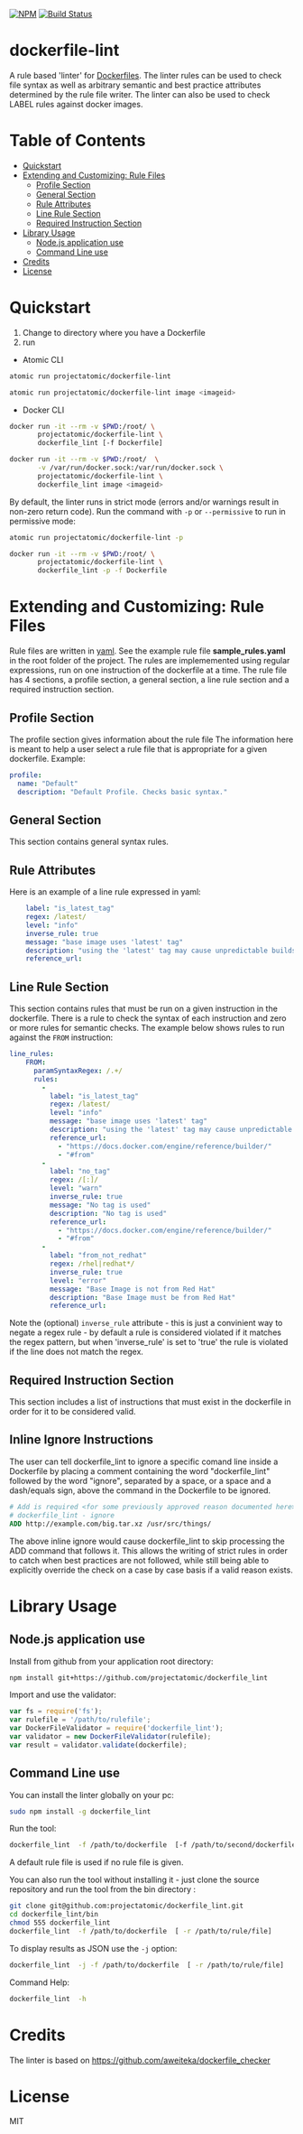 [![NPM](https://nodei.co/npm/dockerfile_lint.png?downloads=true&downloadRank=true&stars=true)](https://nodei.co/npm/dockerfile_lint/)
[![Build Status](https://travis-ci.org/projectatomic/dockerfile_lint.svg?branch=master)](https://travis-ci.org/projectatomic/dockerfile_lint)

# dockerfile-lint

A rule based 'linter' for [Dockerfiles](https://docs.docker.com/engine/reference/builder/). The linter rules can be used  to check file syntax as well as arbitrary semantic and best practice attributes determined by the rule file writer.
The linter can also be used to check LABEL rules against docker images.

# Table of Contents

- [Quickstart](#quickstart)
- [Extending and Customizing: Rule Files](#extending-and-customizing-rule-files)
  - [Profile Section](#profile-section)
  - [General Section](#general-section)
  - [Rule Attributes](#rule-attributes)
  - [Line Rule Section](#line-rule-section)
  - [Required Instruction Section](#required-instruction-section)
- [Library Usage](#library-usage)
  - [Node.js application use](#nodejs-application-use)
  - [Command Line use](#command-line-use)
- [Credits](#credits)
- [License](#license)

# Quickstart

1. Change to directory where you have a Dockerfile
2. run

- Atomic CLI

```sh
atomic run projectatomic/dockerfile-lint

atomic run projectatomic/dockerfile-lint image <imageid>
```

- Docker CLI

```sh
docker run -it --rm -v $PWD:/root/ \
       projectatomic/dockerfile-lint \
       dockerfile_lint [-f Dockerfile]

docker run -it --rm -v $PWD:/root/  \
       -v /var/run/docker.sock:/var/run/docker.sock \
       projectatomic/dockerfile-lint \
       dockerfile_lint image <imageid>
```

By default, the linter runs in strict mode (errors and/or warnings result in non-zero return code). Run the command with `-p`  or `--permissive` to
run in permissive mode:

```sh
atomic run projectatomic/dockerfile-lint -p

docker run -it --rm -v $PWD:/root/ \
       projectatomic/dockerfile-lint \
       dockerfile_lint -p -f Dockerfile
```

# Extending and Customizing: Rule Files

Rule files are written in [yaml](http://www.yaml.org/). See the example rule file **sample_rules.yaml** in the root folder of the project.
The rules are implememented using regular expressions, run on one instruction of the dockerfile at a time.
The rule file has 4 sections, a profile section, a general section, a line rule section and a required instruction section.

## Profile Section

The profile section gives information about the rule file
The information here is meant to help a user select a rule file that is appropriate for a given dockerfile. Example:

```yaml
profile:
  name: "Default"
  description: "Default Profile. Checks basic syntax."
```

## General Section

This section contains general syntax rules.

## Rule Attributes

Here is an example of a line rule expressed in yaml:

```yaml
    label: "is_latest_tag"
    regex: /latest/
    level: "info"
    inverse_rule: true
    message: "base image uses 'latest' tag"
    description: "using the 'latest' tag may cause unpredictable builds. It is recommended that a specific tag is used in the FROM line."
    reference_url:
```

## Line Rule Section

This section contains rules that must be run on a given instruction in the dockerfile. There is a rule to check the syntax of each instruction and zero or more rules for semantic checks. The example below shows rules to run against the `FROM` instruction:

```yaml
line_rules:
    FROM:
      paramSyntaxRegex: /.+/
      rules:
        -
          label: "is_latest_tag"
          regex: /latest/
          level: "info"
          message: "base image uses 'latest' tag"
          description: "using the 'latest' tag may cause unpredictable builds. It is recommended that a specific tag is used in the FROM line."
          reference_url:
            - "https://docs.docker.com/engine/reference/builder/"
            - "#from"
        -
          label: "no_tag"
          regex: /[:]/
          level: "warn"
          inverse_rule: true
          message: "No tag is used"
          description: "No tag is used"
          reference_url:
            - "https://docs.docker.com/engine/reference/builder/"
            - "#from"
        -
          label: "from_not_redhat"
          regex: /rhel|redhat*/
          inverse_rule: true
          level: "error"
          message: "Base Image is not from Red Hat"
          description: "Base Image must be from Red Hat"
          reference_url:
```

Note the (optional) `inverse_rule` attribute - this is just a convinient way to negate a regex rule - by default a rule is considered violated if it matches the regex pattern, but when 'inverse_rule' is set to 'true' the rule is violated if the line does not match the regex.

## Required Instruction Section

This section includes a list of instructions that must exist in the dockerfile in order for it to be considered valid.

## Inline Ignore Instructions

The user can tell dockerfile_lint to ignore a specific comand line inside a Dockerfile by placing a comment containing the word "dockerfile_lint" followed by the word "ignore", separated by a space, or a space and a dash/equals sign, above the command in the Dockerfile to be ignored.

```Dockerfile
# Add is required <for some previously approved reason documented here>
# dockerfile_lint - ignore
ADD http://example.com/big.tar.xz /usr/src/things/
```

The above inline ignore would cause dockerfile_lint to skip processing the ADD command that follows it.  This allows the writing of strict rules in order to catch when best practices are not followed, while still being able to explicitly override the check on a case by case basis if a valid reason exists.  

# Library Usage

## Node.js application use

Install from github from your application root directory:

```sh
npm install git+https://github.com/projectatomic/dockerfile_lint
```

Import and use the validator:

```js
var fs = require('fs');
var rulefile = '/path/to/rulefile';
var DockerFileValidator = require('dockerfile_lint');
var validator = new DockerFileValidator(rulefile);
var result = validator.validate(dockerfile);
```

## Command Line use

You can install the linter globally on your pc:

```sh
sudo npm install -g dockerfile_lint
```

Run the tool:

```sh
dockerfile_lint  -f /path/to/dockerfile  [-f /path/to/second/dockerfile]  [-r /path/to/rule/file]
```

A default rule file is used if no rule file is given.

You can also run the tool without installing it - just clone the source repository and run the tool from the bin directory :

```sh
git clone git@github.com:projectatomic/dockerfile_lint.git
cd dockerfile_lint/bin
chmod 555 dockerfile_lint
dockerfile_lint  -f /path/to/dockerfile  [ -r /path/to/rule/file]
```

To display results as JSON use the `-j` option:

```sh
dockerfile_lint  -j -f /path/to/dockerfile  [ -r /path/to/rule/file]
```

Command Help:

```sh
dockerfile_lint  -h
```

# Credits

The linter is based on <https://github.com/aweiteka/dockerfile_checker>

# License

MIT
